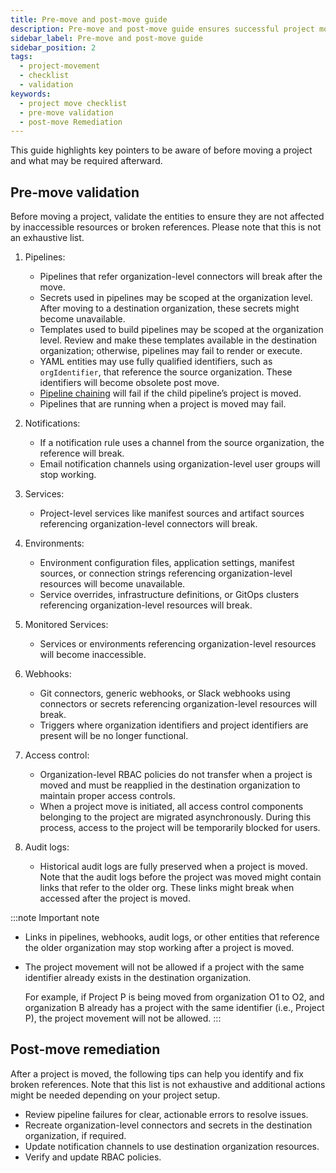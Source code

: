 ```yaml
---
title: Pre-move and post-move guide
description: Pre-move and post-move guide ensures successful project movement across organizations.
sidebar_label: Pre-move and post-move guide
sidebar_position: 2
tags:
  - project-movement
  - checklist
  - validation
keywords:
  - project move checklist
  - pre-move validation
  - post-move Remediation
---
```


This guide highlights key pointers to be aware of before moving a project and what may be required afterward.

## Pre-move validation

Before moving a project, validate the entities to ensure they are not affected by inaccessible resources or broken references. Please note that this is not an exhaustive list.

1. Pipelines:
    - Pipelines that refer organization-level connectors will break after the move.
    - Secrets used in pipelines may be scoped at the organization level. After moving to a destination organization, these secrets might become unavailable. 
    - Templates used to build pipelines may be scoped at the organization level. Review and make these templates available in the destination organization; otherwise, pipelines may fail to render or execute.
    - YAML entities may use fully qualified identifiers, such as `orgIdentifier`, that reference the source organization. These identifiers will become obsolete post move.
    - [Pipeline chaining](/docs/platform/pipelines/pipeline-chaining) will fail if the child pipeline’s project is moved.
    - Pipelines that are running when a project is moved may fail.

2. Notifications:
    - If a notification rule uses a channel from the source organization, the reference will break.
    - Email notification channels using organization-level user groups will stop working.

3. Services:
    - Project-level services like manifest sources and artifact sources referencing organization-level connectors will break.

4. Environments:
    - Environment configuration files, application settings, manifest sources, or connection strings referencing organization-level resources will become unavailable.
    - Service overrides, infrastructure definitions, or GitOps clusters referencing organization-level resources will break. 

5. Monitored Services:
    - Services or environments referencing organization-level resources will become inaccessible.

6. Webhooks:
    - Git connectors, generic webhooks, or Slack webhooks using connectors or secrets referencing organization-level resources will break.
    - Triggers where organization identifiers and project identifiers are present will be no longer functional.

7. Access control:
    - Organization-level RBAC policies do not transfer when a project is moved and must be reapplied in the destination organization to maintain proper access controls.
    - When a project move is initiated, all access control components belonging to the project are migrated asynchronously. During this process, access to the project will be temporarily blocked for users.

8. Audit logs:
    - Historical audit logs are fully preserved when a project is moved. Note that the audit logs before the project was moved might contain links that refer to the older org. These links might break when accessed after the project is moved.


:::note Important note
- Links in pipelines, webhooks, audit logs, or other entities that reference the older organization may stop working after a project is moved.
- The project movement will not be allowed if a project with the same identifier already exists in the destination organization.

    For example, if Project P is being moved from organization O1 to O2, and organization B already has a project with the same identifier (i.e., Project P), the project movement will not be allowed.
:::

## Post-move remediation

After a project is moved, the following tips can help you identify and fix broken references. Note that this list is not exhaustive and additional actions might be needed depending on your project setup.

- Review pipeline failures for clear, actionable errors to resolve issues.
- Recreate organization-level connectors and secrets in the destination organization, if required.
- Update notification channels to use destination organization resources.
- Verify and update RBAC policies.



